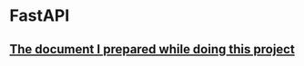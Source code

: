 # FastAPI

## [The document I prepared while doing this project](https://docs.google.com/document/d/1bz1gVkllmUTZhMjhqPpxyR9RCGG7rJUn/edit?usp=sharing&ouid=118310076427750594106&rtpof=true&sd=true)
